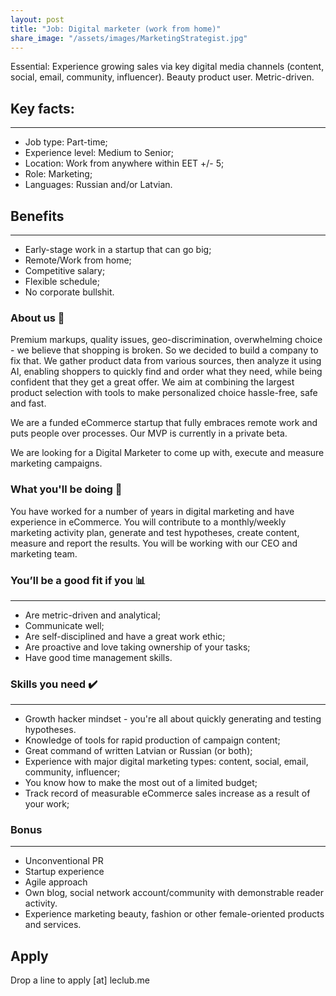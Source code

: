 ```yaml
---
layout: post
title: "Job: Digital marketer (work from home)"
share_image: "/assets/images/MarketingStrategist.jpg"
---
```


Essential: Experience growing sales via key digital media channels (content, social, email, community, influencer). Beauty product user. Metric-driven.

<amp-img width="400" height="400" layout="responsive" src="/assets/images/MarketingStrategist.jpg"></amp-img>

## Key facts:
------
* Job type: Part-time;
* Experience level: Medium to Senior;
* Location: Work from anywhere within EET +/- 5;
* Role: Marketing;
* Languages: Russian and/or Latvian.

## Benefits
------
* Early-stage work in a startup that can go big;
* Remote/Work from home;
* Competitive salary;
* Flexible schedule;
* No corporate bullshit.

### About us 📖

Premium markups, quality issues, geo-discrimination, overwhelming choice - we believe that shopping is broken. 
So we decided to build a company to fix that. We gather product data from various sources, then analyze it using AI,
enabling shoppers to quickly find and order what they need, while being confident that they get a great offer. We aim at combining the largest product selection
with tools to make personalized choice hassle-free, safe and fast.

We are a funded eCommerce startup that fully embraces remote work and puts people over processes. Our MVP is currently in a private beta.

We are looking for a Digital Marketer to come up with, execute and measure marketing campaigns.

### What you'll be doing 🚀

You have worked for a number of years in digital marketing and have experience in eCommerce. You will contribute to a monthly/weekly marketing activity plan, generate and test hypotheses, create content, measure and report the results. 
You will be working with our CEO and marketing team. 

### You’ll be a good fit if you 📊
------
* Are metric-driven and analytical;
* Communicate well;
* Are self-disciplined and have a great work ethic;
* Are proactive and love taking ownership of your tasks;
* Have good time management skills.


### Skills you need ✔️
------
* Growth hacker mindset - you're all about quickly generating and testing hypotheses.
* Knowledge of tools for rapid production of campaign content;
* Great command of written Latvian or Russian (or both);
* Experience with major digital marketing types: content, social, email, community, influencer;
* You know how to make the most out of a limited budget;
* Track record of measurable eCommerce sales increase as a result of your work;

### Bonus
------
* Unconventional PR
* Startup experience
* Agile approach
* Own blog, social network account/community with demonstrable reader activity. 
* Experience marketing beauty, fashion or other female-oriented products and services.

## Apply

Drop a line to apply [at] leclub.me